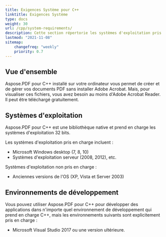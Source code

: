 ```yaml
---
title: Exigences Système pour C++
linktitle: Exigences Système
type: docs
weight: 30
url: /cpp/system-requirements/
description: Cette section répertorie les systèmes d'exploitation pris en charge qu'un développeur doit avoir pour travailler avec succès avec Aspose.PDF pour C++.
lastmod: "2021-11-08"
sitemap:
    changefreq: "weekly"
    priority: 0.7
---
```


## Vue d'ensemble

Aspose.PDF pour C++ installé sur votre ordinateur vous permet de créer et de gérer vos documents PDF sans installer Adobe Acrobat. Mais, pour visualiser ces fichiers, vous avez besoin au moins d'Adobe Acrobat Reader. Il peut être téléchargé gratuitement.

## Systèmes d'exploitation

Aspose.PDF pour C++ est une bibliothèque native et prend en charge les systèmes d'exploitation 32 bits.

Les systèmes d'exploitation pris en charge incluent :

- Microsoft Windows desktop (7, 8, 10)
- Systèmes d'exploitation serveur (2008, 2012), etc.

Systèmes d'exploitation non pris en charge :

- Anciennes versions de l'OS (XP, Vista et Server 2003)

## Environnements de développement

Vous pouvez utiliser Aspose.PDF pour C++ pour développer des applications dans n'importe quel environnement de développement qui prend en charge C++, mais les environnements suivants sont explicitement pris en charge :

- Microsoft Visual Studio 2017 ou une version ultérieure.